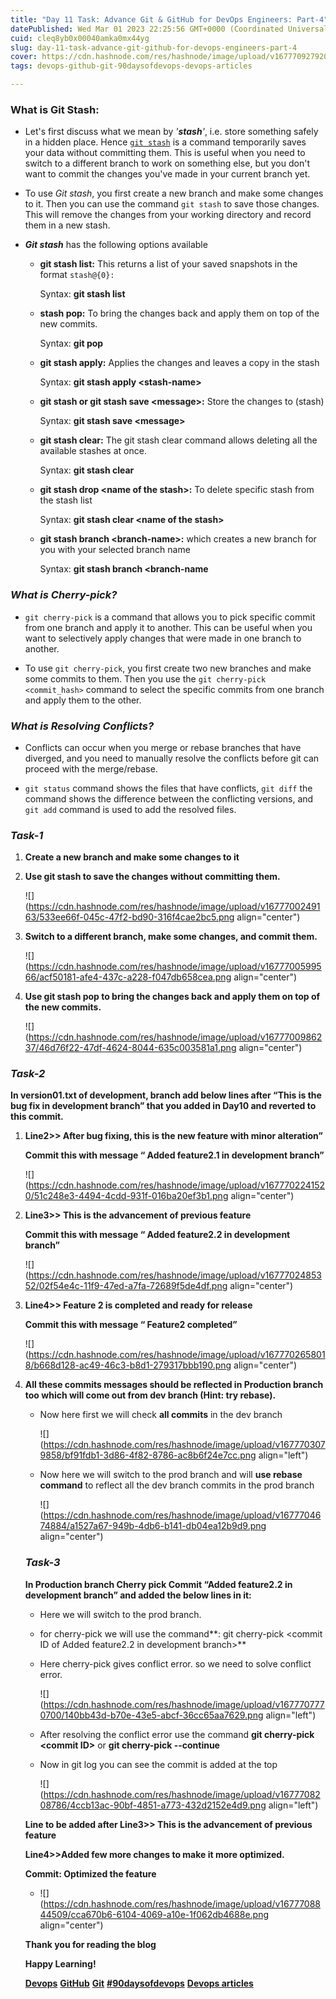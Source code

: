 ```yaml
---
title: "Day 11 Task: Advance Git & GitHub for DevOps Engineers: Part-4"
datePublished: Wed Mar 01 2023 22:25:56 GMT+0000 (Coordinated Universal Time)
cuid: cleq8yb0x00040amka0mx44yg
slug: day-11-task-advance-git-github-for-devops-engineers-part-4
cover: https://cdn.hashnode.com/res/hashnode/image/upload/v1677709279202/73ff6cfb-29d7-4273-ad0f-7a65a2938cf4.jpeg
tags: devops-github-git-90daysofdevops-devops-articles

---
```


### **What is Git Stash:**

* Let's first discuss what we mean by *'****stash****'*, i.e. store something safely in a hidden place. Hence [`git stash`](https://www.golinuxcloud.com/git-stash-explained-in-detail-with-examples/) is a command temporarily saves your data without committing them. This is useful when you need to switch to a different branch to work on something else, but you don't want to commit the changes you've made in your current branch yet.
    
* To use *Git stash*, you first create a new branch and make some changes to it. Then you can use the command `git stash` to save those changes. This will remove the changes from your working directory and record them in a new stash.
    
* ***Git stash*** has the following options available
    
    * **git stash list:** This returns a list of your saved snapshots in the format `stash@{0}:`
        
        Syntax: **git stash list**
        
    * **stash pop:** To bring the changes back and apply them on top of the new commits.
        
        Syntax: **git pop**
        
    * **git stash apply:** Applies the changes and leaves a copy in the stash
        
        Syntax: **git stash apply &lt;stash-name&gt;**
        
    * **git stash or git stash save &lt;message&gt;:** Store the changes to (stash)
        
        Syntax: **git stash save &lt;message&gt;**
        
    * **git stash clear:** The git stash clear command allows deleting all the available stashes at once.
        
        Syntax: **git stash clear**
        
    * **git stash drop &lt;name of the stash&gt;:** To delete specific stash from the stash list
        
        Syntax: **git stash clear &lt;name of the stash&gt;**
        
    * **git stash branch &lt;branch-name&gt;:** which creates a new branch for you with your selected branch name
        
        Syntax: **git stash branch &lt;branch-name**
        

### ***What is Cherry-pick?***

* `git cherry-pick` is a command that allows you to pick specific commit from one branch and apply it to another. This can be useful when you want to selectively apply changes that were made in one branch to another.
    
* To use `git cherry-pick`, you first create two new branches and make some commits to them. Then you use the `git cherry-pick <commit_hash>` command to select the specific commits from one branch and apply them to the other.
    

### ***What is Resolving Conflicts?***

* Conflicts can occur when you merge or rebase branches that have diverged, and you need to manually resolve the conflicts before git can proceed with the merge/rebase.
    
* `git status` command shows the files that have conflicts, `git diff` the command shows the difference between the conflicting versions, and `git add` command is used to add the resolved files.
    

### ***Task-1***

1. **Create a new branch and make some changes to it**
    
2. **Use git stash to save the changes without committing them.**
    
    ![](https://cdn.hashnode.com/res/hashnode/image/upload/v1677700249163/533ee66f-045c-47f2-bd90-316f4cae2bc5.png align="center")
    
3. **Switch to a different branch, make some changes, and commit them.**
    
    ![](https://cdn.hashnode.com/res/hashnode/image/upload/v1677700599566/acf50181-afe4-437c-a228-f047db658cea.png align="center")
    
4. **Use git stash pop to bring the changes back and apply them on top of the new commits.**
    
    ![](https://cdn.hashnode.com/res/hashnode/image/upload/v1677700986237/46d76f22-47df-4624-8044-635c003581a1.png align="center")
    

### ***Task-2***

**In version01.txt of development, branch add below lines after “This is the bug fix in development branch” that you added in Day10 and reverted to this commit.**

1. **Line2&gt;&gt; After bug fixing, this is the new feature with minor alteration”**
    
    **Commit this with message “ Added feature2.1 in development branch”**
    
    ![](https://cdn.hashnode.com/res/hashnode/image/upload/v1677702241520/51c248e3-4494-4cdd-931f-016ba20ef3b1.png align="center")
    
2. **Line3&gt;&gt; This is the advancement of previous feature**
    
    **Commit this with message “ Added feature2.2 in development branch”**
    
    ![](https://cdn.hashnode.com/res/hashnode/image/upload/v1677702485352/02f54e4c-11f9-47ed-a7fa-72689f5de4df.png align="center")
    
3. **Line4&gt;&gt; Feature 2 is completed and ready for release**
    
    **Commit this with message “ Feature2 completed”**
    
    ![](https://cdn.hashnode.com/res/hashnode/image/upload/v1677702658018/b668d128-ac49-46c3-b8d1-279317bbb190.png align="center")
    
4. **All these commits messages should be reflected in Production branch too which will come out from dev branch (Hint: try rebase).**
    
    * Now here first we will check **all commits** in the dev branch
        
        ![](https://cdn.hashnode.com/res/hashnode/image/upload/v1677703079858/bf91fdb1-3d86-4f82-8786-ac8b6f24e7cc.png align="left")
        
    * Now here we will switch to the prod branch and will **use rebase command** to reflect all the dev branch commits in the prod branch
        
        ![](https://cdn.hashnode.com/res/hashnode/image/upload/v1677704674884/a1527a67-949b-4db6-b141-db04ea12b9d9.png align="center")
        
    
    ### ***Task-3***
    
    **In Production branch Cherry pick Commit “Added feature2.2 in development branch” and added the below lines in it:**
    
    * Here we will switch to the prod branch.
        
    * for cherry-pick we will use the command**: git cherry-pick &lt;commit ID of Added feature2.2 in development branch&gt;**
        
    * Here cherry-pick gives conflict error. so we need to solve conflict error.
        
        ![](https://cdn.hashnode.com/res/hashnode/image/upload/v1677707770700/140bb43d-b70e-43e5-abcf-36cc65aa7629.png align="left")
        
    * After resolving the conflict error use the command **git cherry-pick &lt;commit ID&gt;** or **git cherry-pick --continue**
        
    * Now in git log you can see the commit is added at the top
        
        ![](https://cdn.hashnode.com/res/hashnode/image/upload/v1677708208786/4ccb13ac-90bf-4851-a773-432d2152e4d9.png align="left")
        
    
    **Line to be added after Line3&gt;&gt; This is the advancement of previous feature**
    
    **Line4&gt;&gt;Added few more changes to make it more optimized.**
    
    **Commit: Optimized the feature**
    
    * ![](https://cdn.hashnode.com/res/hashnode/image/upload/v1677708844509/cca670b6-6104-4069-a10e-1f062db4688e.png align="center")
        
    
    **Thank you for reading the blog**
    
    **Happy Learning!**
    
    [**Devops**](https://akash-zade.hashnode.dev/tag/devops) [**GitHub**](https://akash-zade.hashnode.dev/tag/github) [**Git**](https://akash-zade.hashnode.dev/tag/git) [**#90daysofdevops**](https://akash-zade.hashnode.dev/tag/90daysofdevops) [**Devops articles**](https://akash-zade.hashnode.dev/tag/devops-articles)